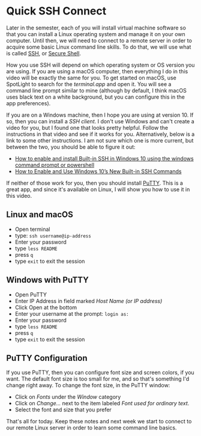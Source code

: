 # Quick SSH Connect

Later in the semester, each of you will install virtual machine software so
that you can install a Linux operating system and manage it on your own
computer. Until then, we will need to connect to a remote server in order to
acquire some basic Linux command line skills. To do that, we will use what is
called [SSH][ssh], or [Secure Shell][openssh].

How you use SSH will depend on which operating system or OS version you are
using. If you are using a macOS computer, then everything I do in this video
will be exactly the same for you. To get started on macOS, use SpotLight to
search for the *terminal.app* and open it. You will see a command line prompt
similar to mine (although by default, I think macOS uses black text on a white
background, but you can configure this in the app preferences).

If you are on a Windows machine, then I hope you are using at version 10. If
so, then you can install a *SSH client*. I don't use Windows and can't create a
video for you, but I found one that looks pretty helpful. Follow the
instructions in that video and see if it works for you. Alternatively, below is
a link to some other instructions. I am not sure which one is more current, but
between the two, you should be able to figure it out:

- [How to enable and install Built-in SSH in Windows 10 using the windows
  command prompt or powershell][sshwindows10]
- [How to Enable and Use Windows 10’s New Built-in SSH
  Commands][sshwindows10bi]

If neither of those work for you, then you should install [PuTTY][putty]. This is
a great app, and since it's available on Linux, I will show you how to use it
in this video.

## Linux and macOS

- Open terminal
- type: ``ssh username@ip-address``
- Enter your password
- type ``less README``
- press ``q``
- type ``exit`` to exit the session

## Windows with PuTTY

- Open PuTTY
- Enter IP Address in field marked *Host Name (or IP address)*
- Click Open at the bottom
- Enter your username at the prompt: ``login as: ``
- Enter your password
- type ``less README``
- press ``q``
- type ``exit`` to exit the session

## PuTTY Configuration

If you use PuTTY, then you can configure font size and screen colors, if you
want. The default font size is too small for me, and so that's something I'd
change right away. To change the font size, in the PuTTY window:

- Click on *Fonts* under the *Window* category
- Click on *Change...* next to the item labeled *Font used for ordinary text*.
- Select the font and size that you prefer

That's all for today. Keep these notes and next week we start to connect to our
remote Linux server in order to learn some command line basics.

[ssh]:https://en.wikipedia.org/wiki/Secure_Shell
[openssh]:https://www.openssh.com/
[sshwindows10]:https://www.youtube.com/watch?v=xIfzZXHaCzQ
[sshwindows10bi]:https://www.howtogeek.com/336775/how-to-enable-and-use-windows-10s-built-in-ssh-commands/
[putty]:https://www.chiark.greenend.org.uk/~sgtatham/putty/
